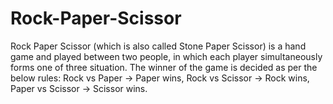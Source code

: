 # Rock-Paper-Scissor
Rock Paper Scissor (which is also called Stone Paper Scissor) is a hand game and played between two people, in which each player simultaneously forms one of three situation. The winner of the game is decided as per the below rules:  Rock vs Paper -> Paper wins, Rock vs Scissor -> Rock wins, Paper vs Scissor -> Scissor wins.
